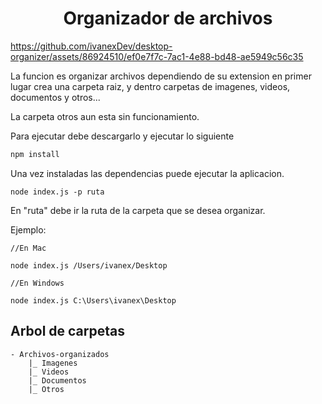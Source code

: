 <h1 style="text-align:center">Organizador de archivos</h1>

https://github.com/ivanexDev/desktop-organizer/assets/86924510/ef0e7f7c-7ac1-4e88-bd48-ae5949c56c35

<p>La funcion es organizar archivos dependiendo de su extension
 en primer lugar crea una carpeta raiz, y dentro carpetas de imagenes, videos, documentos y otros...</p>

 <p>La carpeta otros aun esta sin funcionamiento.</p>

 <p>Para ejecutar debe descargarlo y ejecutar lo siguiente</p>

 ```bash
 npm install
 ```

 <p>Una vez instaladas las dependencias puede ejecutar la aplicacion.</p>

 ```
 node index.js -p ruta
 ```

 En "ruta" debe ir la ruta de la carpeta que se desea organizar.

 Ejemplo:

 ```
 //En Mac

 node index.js /Users/ivanex/Desktop

//En Windows

node index.js C:\Users\ivanex\Desktop
 ```

## Arbol de carpetas
```
- Archivos-organizados
    |_ Imagenes
    |_ Videos
    |_ Documentos
    |_ Otros

```
